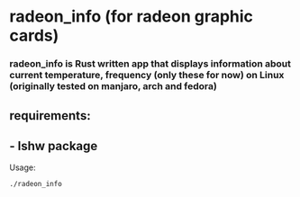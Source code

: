 # radeon_info (for radeon graphic cards)

### radeon_info is Rust written app that displays information about current temperature, frequency (only these for now) on Linux (originally tested on manjaro, arch and fedora) 

## requirements: 
##      - lshw package

Usage:
```
./radeon_info
```

